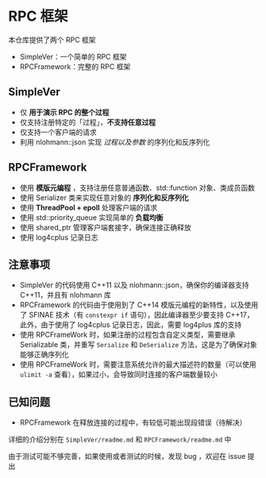 # RPC 框架

本仓库提供了两个 RPC 框架

- SimpleVer：一个简单的 RPC 框架
- RPCFramework：完整的 RPC 框架

## SimpleVer

- 仅 **用于演示 RPC 的整个过程**
- 仅支持注册特定的「过程」，**不支持任意过程**
- 仅支持一个客户端的请求
- 利用 nlohmann::json 实现 *过程以及参数* 的序列化和反序列化

## RPCFramework

- 使用 **模版元编程** ，支持注册任意普通函数、std::function 对象、类成员函数
- 使用 Serializer 类来实现任意对象的 **序列化和反序列化**
- 使用 **ThreadPool + epoll** 处理客户端的请求
- 使用 std::priority_queue 实现简单的 **负载均衡**
- 使用 shared_ptr 管理客户端套接字，确保连接正确释放
- 使用 log4cplus 记录日志

## 注意事项

- SimpleVer 的代码使用 C++11 以及 nlohmann::json，确保你的编译器支持 C++11，并且有 nlohmann 库
- RPCFramework 的代码由于使用到了 C++14 模版元编程的新特性，以及使用了 SFINAE 技术（有 `constexpr if` 语句），因此编译器至少要支持 C++17，此外，由于使用了 log4cplus 记录日志，因此，需要 log4plus 库的支持
- 使用 RPCFrameWork 时，如果注册的过程包含自定义类型，需要继承 Serializable 类，并重写 `Serialize` 和 `DeSerialize` 方法，这是为了确保对象能够正确序列化
- 使用 RPCFrameWork 时，需要注意系统允许的最大描述符的数量（可以使用 `ulimit -a` 查看），如果过小，会导致同时连接的客户端数量较小

## 已知问题

- RPCFramework 在释放连接的过程中，有较低可能出现段错误（待解决）

详细的介绍分别在 `SimpleVer/readme.md` 和 `RPCFramework/readme.md` 中

由于测试可能不够完善，如果使用或者测试的时候，发现 bug ，欢迎在 issue 提出